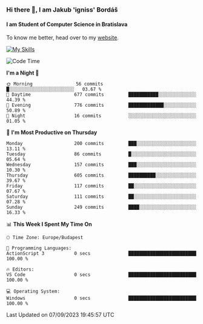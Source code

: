 ### Hi there 👋, I am Jakub 'igniss' Bordáš

#### I am Student of Computer Science in Bratislava
To know me better, head over to my [website](https://bordas.sk).

[![My Skills](https://skillicons.dev/icons?i=js,html,css,figma,svelte,java,kotlin,python,postgresql,typescript,nest,nodejs)](https://bordas.sk)


<!--START_SECTION:waka-->
![Code Time](http://img.shields.io/badge/Code%20Time-1%2C199%20hrs%2013%20mins-blue)

**I'm a Night 🦉** 

```text
🌞 Morning                56 commits          █░░░░░░░░░░░░░░░░░░░░░░░░   03.67 % 
🌆 Daytime                677 commits         ███████████░░░░░░░░░░░░░░   44.39 % 
🌃 Evening                776 commits         █████████████░░░░░░░░░░░░   50.89 % 
🌙 Night                  16 commits          ░░░░░░░░░░░░░░░░░░░░░░░░░   01.05 % 
```
📅 **I'm Most Productive on Thursday** 

```text
Monday                   200 commits         ███░░░░░░░░░░░░░░░░░░░░░░   13.11 % 
Tuesday                  86 commits          █░░░░░░░░░░░░░░░░░░░░░░░░   05.64 % 
Wednesday                157 commits         ███░░░░░░░░░░░░░░░░░░░░░░   10.30 % 
Thursday                 605 commits         ██████████░░░░░░░░░░░░░░░   39.67 % 
Friday                   117 commits         ██░░░░░░░░░░░░░░░░░░░░░░░   07.67 % 
Saturday                 111 commits         ██░░░░░░░░░░░░░░░░░░░░░░░   07.28 % 
Sunday                   249 commits         ████░░░░░░░░░░░░░░░░░░░░░   16.33 % 
```


📊 **This Week I Spent My Time On** 

```text
🕑︎ Time Zone: Europe/Budapest

💬 Programming Languages: 
ActionScript 3           0 secs              █████████████████████████   100.00 % 

🔥 Editors: 
VS Code                  0 secs              █████████████████████████   100.00 % 

💻 Operating System: 
Windows                  0 secs              █████████████████████████   100.00 % 
```


 Last Updated on 07/09/2023 19:45:57 UTC
<!--END_SECTION:waka-->
